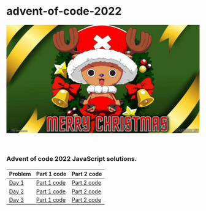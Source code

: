 # advent-of-code-2022


![Advent of code 2022](https://github.com/sameer1612/advent-of-code-2022/blob/main/chopper.jpeg)

<br/>

### Advent of code 2022 JavaScript solutions.

| Problem | Part 1 code | Part 2 code |
|-------------------|-------------|-------------|
|[Day 1](https://adventofcode.com/2022/day/1)|[Part 1 code](https://github.com/sameer1612/advent-of-code-2022/blob/main/codes/day1-part1.js)|[Part 2 code](https://github.com/sameer1612/advent-of-code-2022/blob/main/codes/day1-part2.js)|
|[Day 2](https://adventofcode.com/2022/day/2)|[Part 1 code](https://github.com/sameer1612/advent-of-code-2022/blob/main/codes/day2-part1.js)|[Part 2 code](https://github.com/sameer1612/advent-of-code-2022/blob/main/codes/day2-part2.js)|
|[Day 3](https://adventofcode.com/2022/day/3)|[Part 1 code](https://github.com/sameer1612/advent-of-code-2022/blob/main/codes/day3-part1.js)|[Part 2 code](https://github.com/sameer1612/advent-of-code-2022/blob/main/codes/day3-part2.js)|
